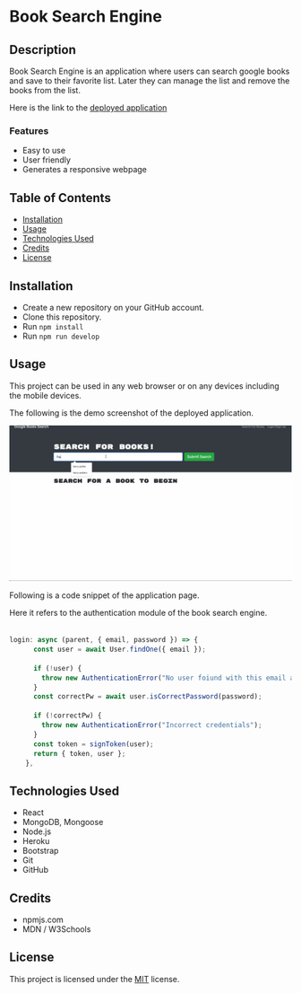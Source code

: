 # Book Search Engine

## Description

Book Search Engine is an application where users can search google books and save to their favorite list. Later they can manage the list and remove the books from the list.

Here is the link to the [deployed application](https://sp-book-search-engine.herokuapp.com/)

### Features

- Easy to use
- User friendly
- Generates a responsive webpage

## Table of Contents

- [Installation](#installation)
- [Usage](#usage)
- [Technologies Used](#technologies-used)
- [Credits](#credits)
- [License](#license)

## Installation

- Create a new repository on your GitHub account.
- Clone this repository.
- Run `npm install`
- Run `npm run develop`

## Usage

This project can be used in any web browser or on any devices including the mobile devices.

The following is the demo screenshot of the deployed application.

![Demo screenshot](./images/demo-book-search-engine.gif)

Following is a code snippet of the application page.

Here it refers to the authentication module of the book search engine.

```Node.js

login: async (parent, { email, password }) => {
      const user = await User.findOne({ email });

      if (!user) {
        throw new AuthenticationError("No user foiund with this email address");
      }
      const correctPw = await user.isCorrectPassword(password);

      if (!correctPw) {
        throw new AuthenticationError("Incorrect credentials");
      }
      const token = signToken(user);
      return { token, user };
    },

```

## Technologies Used

- React
- MongoDB, Mongoose
- Node.js
- Heroku
- Bootstrap
- Git
- GitHub

## Credits

- npmjs.com
- MDN / W3Schools

## License

This project is licensed under the [MIT](./LICENSE) license.
